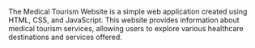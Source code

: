 The Medical Tourism Website is a simple web application created using HTML, CSS, and JavaScript. This website provides information about medical tourism services, allowing users to explore various healthcare destinations and services offered.
